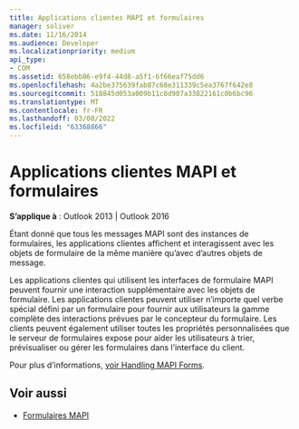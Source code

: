 ```yaml
---
title: Applications clientes MAPI et formulaires
manager: soliver
ms.date: 11/16/2014
ms.audience: Developer
ms.localizationpriority: medium
api_type:
- COM
ms.assetid: 658ebb86-e9f4-44d8-a5f1-6f66eaf75dd6
ms.openlocfilehash: 4a2be375639fab87c68e311339c5ea3767f642e8
ms.sourcegitcommit: 518845d053a009b11c8d907a33822161c0b6bc96
ms.translationtype: MT
ms.contentlocale: fr-FR
ms.lasthandoff: 03/08/2022
ms.locfileid: "63368866"
---
```

# <a name="forms-and-mapi-client-applications"></a>Applications clientes MAPI et formulaires

**S’applique à** : Outlook 2013 | Outlook 2016 
  
Étant donné que tous les messages MAPI sont des instances de formulaires, les applications clientes affichent et interagissent avec les objets de formulaire de la même manière qu’avec d’autres objets de message.
  
Les applications clientes qui utilisent les interfaces de formulaire MAPI peuvent fournir une interaction supplémentaire avec les objets de formulaire. Les applications clientes peuvent utiliser n’importe quel verbe spécial défini par un formulaire pour fournir aux utilisateurs la gamme complète des interactions prévues par le concepteur du formulaire. Les clients peuvent également utiliser toutes les propriétés personnalisées que le serveur de formulaires expose pour aider les utilisateurs à trier, prévisualiser ou gérer les formulaires dans l’interface du client.
  
Pour plus d’informations, [voir Handling MAPI Forms](handling-mapi-forms.md).
  
## <a name="see-also"></a>Voir aussi

- [Formulaires MAPI](mapi-forms.md)

